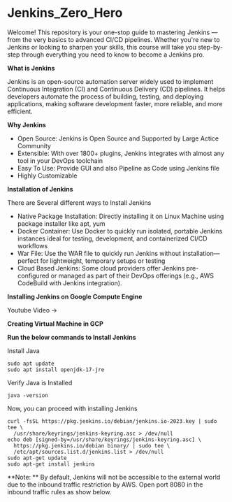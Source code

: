 # Jenkins_Zero_Hero

<p>Welcome! This repository is your one-stop guide to mastering Jenkins — from the very basics to advanced CI/CD pipelines. Whether you're new to Jenkins or looking to sharpen your skills, this course will take you step-by-step through everything you need to know to become a Jenkins pro. </p>

**What is Jenkins** </br>
<p>Jenkins is an open-source automation server widely used to implement Continuous Integration (CI) and Continuous Delivery (CD) pipelines. It helps developers automate the process of building, testing, and deploying applications, making software development faster, more reliable, and more efficient.</p>

**Why Jenkins** </br>
<p>
  <ul>
    <li>Open Source: Jenkins is Open Source and Supported by Large Actice Community</li>
    <li>Extensible: With over 1800+ plugins, Jenkins integrates with almost any tool in your DevOps toolchain</li>
    <li>Easy To Use: Provide GUI and also Pipeline as Code using Jenkins file </li>
    <li>Highly Customizable</li>
  </ul>
</p>

**Installation of Jenkins** </br>

<p>There are Several different ways to Install Jenkins</p>
<ul>
  <li>Native Package Installation: Directly installing it on Linux Machine using package installer like apt, yum</li>
  <li>Docker Container: Use Docker to quickly run isolated, portable Jenkins instances ideal for testing, development, and containerized CI/CD workflows </li>
  <li>War File: Use the WAR file to quickly run Jenkins without installation—perfect for lightweight, temporary setups or testing</li>
  <li>Cloud Based Jenkins: Some cloud providers offer Jenkins pre-configured or managed as part of their DevOps offerings (e.g., AWS CodeBuild with Jenkins integration).</li>
</ul>

**Installing Jenkins on Google Compute Engine**

Youtube Video ->

**Creating Virtual Machine in GCP**


**Run the below commands to Install Jenkins**

Install Java

```
sudo apt update
sudo apt install openjdk-17-jre
```

Verify Java is Installed

```
java -version
```

Now, you can proceed with installing Jenkins

```
curl -fsSL https://pkg.jenkins.io/debian/jenkins.io-2023.key | sudo tee \
  /usr/share/keyrings/jenkins-keyring.asc > /dev/null
echo deb [signed-by=/usr/share/keyrings/jenkins-keyring.asc] \
  https://pkg.jenkins.io/debian binary/ | sudo tee \
  /etc/apt/sources.list.d/jenkins.list > /dev/null
sudo apt-get update
sudo apt-get install jenkins
```

**Note: ** By default, Jenkins will not be accessible to the external world due to the inbound traffic restriction by AWS. Open port 8080 in the inbound traffic rules as show below.


